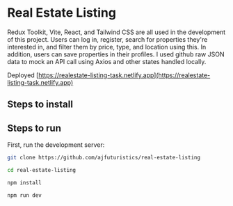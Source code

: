 # Real Estate Listing

Redux Toolkit, Vite, React, and Tailwind CSS are all used in the development of this project. Users can log in, register, search for properties they're interested in, and filter them by price, type, and location using this. In addition, users can save properties in their profiles. I used github raw JSON data to mock an API call using Axios and other states handled locally.

Deployed [https://realestate-listing-task.netlify.app](https://realestate-listing-task.netlify.app)

## Steps to install

## Steps to run

First, run the development server:

```bash
git clone https://github.com/ajfuturistics/real-estate-listing

cd real-estate-listing

npm install

npm run dev
```
